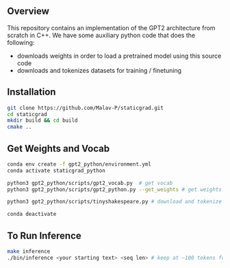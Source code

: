 ## Overview
This repository contains an implementation of the GPT2 architecture from scratch in C++. We have some auxiliary python code that does the following:
- downloads weights in order to load a pretrained model using this source code
- downloads and tokenizes datasets for training / finetuning

## Installation
```bash
git clone https://github.com/Malav-P/staticgrad.git
cd staticgrad
mkdir build && cd build
cmake ..
```

## Get Weights and Vocab
```bash 
conda env create -f gpt2_python/environment.yml
conda activate staticgrad_python

python3 gpt2_python/scripts/gpt2_vocab.py  # get vocab
python3 gpt2_python/scripts/gpt2_python.py --get_weights # get weights

python3 gpt2_python/scripts/tinyshakespeare.py # download and tokenize tinyshakespeare dataset, run this if you plan to run training script

conda deactivate
```
## To Run Inference
```bash
make inference
./bin/inference <your starting text> <seq len> # keep at ~100 tokens for reasonable inference speed
```